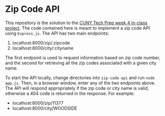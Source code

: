 # Zip Code API

This repository is the solution to the [CUNY Tech Prep week 4 in-class project](https://github.com/CUNYTechPrep/week-04-projects). The code contained here is meant to implement a zip code API using ```Express.js```. The API has two main endpoints:

1. localhost:8000/zip/:zipcode
2. localhost:8000/city/:cityname

The first endpoint is used to request information based on zip code number, and the second for retrieving all the zip codes associated with a given city name.  

To start the API locally, change directories into ```zip-code-api``` and run ```node app.js```. Then, in a browser window, enter any of the two endpoints above. The API will respond appropriately if the zip code or city name is valid, otherwise a 404 code is returned in the response. For example:

* localhost:8000/zip/11377
* localhost:8000/city/WOODSIDE
